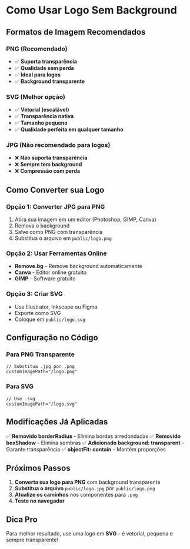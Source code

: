 # Como Usar Logo Sem Background

## Formatos de Imagem Recomendados

### PNG (Recomendado)
- ✅ **Suporta transparência**
- ✅ **Qualidade sem perda**
- ✅ **Ideal para logos**
- ✅ **Background transparente**

### SVG (Melhor opção)
- ✅ **Vetorial (escalável)**
- ✅ **Transparência nativa**
- ✅ **Tamanho pequeno**
- ✅ **Qualidade perfeita em qualquer tamanho**

### JPG (Não recomendado para logos)
- ❌ **Não suporta transparência**
- ❌ **Sempre tem background**
- ❌ **Compressão com perda**

## Como Converter sua Logo

### Opção 1: Converter JPG para PNG
1. Abra sua imagem em um editor (Photoshop, GIMP, Canva)
2. Remova o background
3. Salve como PNG com transparência
4. Substitua o arquivo em `public/logo.png`

### Opção 2: Usar Ferramentas Online
- **Remove.bg** - Remove background automaticamente
- **Canva** - Editor online gratuito
- **GIMP** - Software gratuito

### Opção 3: Criar SVG
- Use Illustrator, Inkscape ou Figma
- Exporte como SVG
- Coloque em `public/logo.svg`

## Configuração no Código

### Para PNG Transparente
```tsx
// Substitua .jpg por .png
customImagePath="/logo.png"
```

### Para SVG
```tsx
// Use .svg
customImagePath="/logo.svg"
```

## Modificações Já Aplicadas

✅ **Removido borderRadius** - Elimina bordas arredondadas
✅ **Removido boxShadow** - Elimina sombras
✅ **Adicionado background: transparent** - Garante transparência
✅ **objectFit: contain** - Mantém proporções

## Próximos Passos

1. **Converta sua logo para PNG** com background transparente
2. **Substitua o arquivo** `public/logo.jpg` por `public/logo.png`
3. **Atualize os caminhos** nos componentes para `.png`
4. **Teste no navegador**

## Dica Pro

Para melhor resultado, use uma logo em **SVG** - é vetorial, pequena e sempre transparente!
